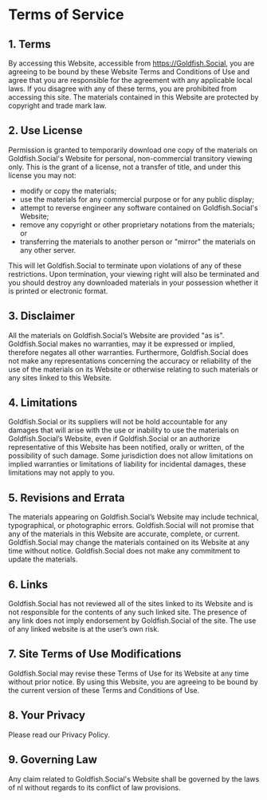 # Terms of Service

## 1. Terms

By accessing this Website, accessible from https://Goldfish.Social, you are agreeing to be bound by these Website Terms and Conditions of Use and agree that you are responsible for the agreement with any applicable local laws. If you disagree with any of these terms, you are prohibited from accessing this site. The materials contained in this Website are protected by copyright and trade mark law.

## 2. Use License

Permission is granted to temporarily download one copy of the materials on Goldfish.Social's Website for personal, non-commercial transitory viewing only. This is the grant of a license, not a transfer of title, and under this license you may not:

-    modify or copy the materials;
-    use the materials for any commercial purpose or for any public display;
-    attempt to reverse engineer any software contained on Goldfish.Social's Website;
-    remove any copyright or other proprietary notations from the materials; or
-    transferring the materials to another person or "mirror" the materials on any other server.

This will let Goldfish.Social to terminate upon violations of any of these restrictions. Upon termination, your viewing right will also be terminated and you should destroy any downloaded materials in your possession whether it is printed or electronic format. 

## 3. Disclaimer

All the materials on Goldfish.Social’s Website are provided "as is". Goldfish.Social makes no warranties, may it be expressed or implied, therefore negates all other warranties. Furthermore, Goldfish.Social does not make any representations concerning the accuracy or reliability of the use of the materials on its Website or otherwise relating to such materials or any sites linked to this Website.

## 4. Limitations

Goldfish.Social or its suppliers will not be hold accountable for any damages that will arise with the use or inability to use the materials on Goldfish.Social’s Website, even if Goldfish.Social or an authorize representative of this Website has been notified, orally or written, of the possibility of such damage. Some jurisdiction does not allow limitations on implied warranties or limitations of liability for incidental damages, these limitations may not apply to you.

## 5. Revisions and Errata

The materials appearing on Goldfish.Social’s Website may include technical, typographical, or photographic errors. Goldfish.Social will not promise that any of the materials in this Website are accurate, complete, or current. Goldfish.Social may change the materials contained on its Website at any time without notice. Goldfish.Social does not make any commitment to update the materials.

## 6. Links

Goldfish.Social has not reviewed all of the sites linked to its Website and is not responsible for the contents of any such linked site. The presence of any link does not imply endorsement by Goldfish.Social of the site. The use of any linked website is at the user’s own risk.

## 7. Site Terms of Use Modifications

Goldfish.Social may revise these Terms of Use for its Website at any time without prior notice. By using this Website, you are agreeing to be bound by the current version of these Terms and Conditions of Use.

## 8. Your Privacy

Please read our Privacy Policy.

## 9. Governing Law

Any claim related to Goldfish.Social's Website shall be governed by the laws of nl without regards to its conflict of law provisions.
